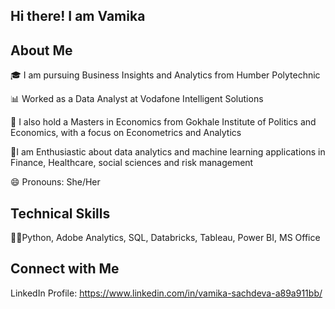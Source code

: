 ## Hi there! I am Vamika

## About Me
🎓 I am pursuing Business Insights and Analytics from Humber Polytechnic

📊 Worked as a Data Analyst at Vodafone Intelligent Solutions

🔭 I also hold a Masters in Economics from Gokhale Institute of Politics and Economics, with a focus on Econometrics and Analytics

🌱I am Enthusiastic about data analytics and machine learning applications in Finance, Healthcare, social sciences and risk management

😄 Pronouns: She/Her

## Technical Skills 
👩‍💻Python, Adobe Analytics, SQL, Databricks, Tableau, Power BI, MS Office

## Connect with Me 
LinkedIn Profile: https://www.linkedin.com/in/vamika-sachdeva-a89a911bb/

